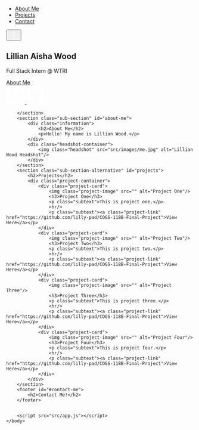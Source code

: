 <!DOCTYPE html>
<html lang="en">
    <head>
        <meta charset="UTF-8" />
        <link rel="stylesheet" href="src/styles.css" />
        <link rel="preconnect" href="https://fonts.googleapis.com">
        <link rel="preconnect" href="https://fonts.gstatic.com" crossorigin>
        <link href="https://fonts.googleapis.com/css2?family=Cabin:wght@400;500;600;700&display=swap" rel="stylesheet">
        <title>Portfolio</title>
    </head>
    <body>
        <section class="hero">
            <nav>
                <!-- <div>LOGO</div> -->
                <ul id="nav-list">
                    <li><a href="#about-me">About Me</a></li>
                    <li><a href="#projects">Projects</a></li>
                    <li><a href="#contact-me">Contact</a></li>
                </ul>
                <button class="hamburger" id="hamburger">
                   <a>
                    <svg width="24" height="24" xmlns="http://www.w3.org/2000/svg" fill="#ffffff" fill-rule="evenodd" clip-rule="evenodd"><path d="M12 16c1.656 0 3 1.344 3 3s-1.344 3-3 3-3-1.344-3-3 1.344-3 3-3zm0 1c1.104 0 2 .896 2 2s-.896 2-2 2-2-.896-2-2 .896-2 2-2zm0-8c1.656 0 3 1.344 3 3s-1.344 3-3 3-3-1.344-3-3 1.344-3 3-3zm0 1c1.104 0 2 .896 2 2s-.896 2-2 2-2-.896-2-2 .896-2 2-2zm0-8c1.656 0 3 1.344 3 3s-1.344 3-3 3-3-1.344-3-3 1.344-3 3-3zm0 1c1.104 0 2 .896 2 2s-.896 2-2 2-2-.896-2-2 .896-2 2-2z"/></svg>
                   </a>
                </button>
            </nav>
            <div class="hero-area">
                <div class="hero-text">
                    <h1>Lillian Aisha Wood</h1>
                    <p>Full Stack Intern @ WTRI</p>
                    <div class="button"><a href="#about-me">About Me</a></div>
                </div>
                <div class="socials">
                    <a href=https://www.linkedin.com/in/lillian-wood-b49ab3172?lipi=urn%3Ali%3Apage%3Ad_flagship3_profile_view_base_contact_details%3B1%2BaFARIxRd6hzckfHhKJlw%3D%3D" class="social">
                        <svg xmlns="http://www.w3.org/2000/svg" fill="#ffffff" width="50" height="50" viewBox="0 0 24 24"><path d="M19 0h-14c-2.761 0-5 2.239-5 5v14c0 2.761 2.239 5 5 5h14c2.762 0 5-2.239 5-5v-14c0-2.761-2.238-5-5-5zm-11 19h-3v-11h3v11zm-1.5-12.268c-.966 0-1.75-.79-1.75-1.764s.784-1.764 1.75-1.764 1.75.79 1.75 1.764-.783 1.764-1.75 1.764zm13.5 12.268h-3v-5.604c0-3.368-4-3.113-4 0v5.604h-3v-11h3v1.765c1.396-2.586 7-2.777 7 2.476v6.759z"/></svg>
                    </a>
                    <a href="https://github.com/lilly-pad" class="social">
                        <svg xmlns="http://www.w3.org/2000/svg" fill="#ffffff" width="50" height="50" viewBox="0 0 24 24"><path d="M12 0c-6.626 0-12 5.373-12 12 0 5.302 3.438 9.8 8.207 11.387.599.111.793-.261.793-.577v-2.234c-3.338.726-4.033-1.416-4.033-1.416-.546-1.387-1.333-1.756-1.333-1.756-1.089-.745.083-.729.083-.729 1.205.084 1.839 1.237 1.839 1.237 1.07 1.834 2.807 1.304 3.492.997.107-.775.418-1.305.762-1.604-2.665-.305-5.467-1.334-5.467-5.931 0-1.311.469-2.381 1.236-3.221-.124-.303-.535-1.524.117-3.176 0 0 1.008-.322 3.301 1.23.957-.266 1.983-.399 3.003-.404 1.02.005 2.047.138 3.006.404 2.291-1.552 3.297-1.23 3.297-1.23.653 1.653.242 2.874.118 3.176.77.84 1.235 1.911 1.235 3.221 0 4.609-2.807 5.624-5.479 5.921.43.372.823 1.102.823 2.222v3.293c0 .319.192.694.801.576 4.765-1.589 8.199-6.086 8.199-11.386 0-6.627-5.373-12-12-12z"/></svg>
                    </a>
                </div>
            </div>
            
        </section>
        <section class="sub-section" id="about-me">
            <div class="information">
                <h2>About Me</h2>
                <p>Hello! My name is Lillian Wood.</p>
            </div>
            <div class="headshot-container">
                <img class="headshot" src="src/images/me.jpg" alt="Lillian Wood Headshot"/>
            </div>
        </section>
        <section class="sub-section-alternative" id="projects">
            <h2>Projects</h2>
            <div class="project-container">
                <div class="project-card">
                    <img class="project-image" src="" alt="Project One"/>
                    <h3>Project One</h3>
                    <p class="subtext">This is project one.</p>
                    <hr/>
                    <p class="subtext"><a class="project-link" href="https://github.com/lilly-pad/COGS-118B-Final-Project">View Here</a></p>
                </div>
                <div class="project-card">
                    <img class="project-image" src="" alt="Project Two"/>
                    <h3>Project Two</h3>
                    <p class="subtext">This is project two.</p>
                    <hr/>
                    <p class="subtext"><a class="project-link" href="https://github.com/lilly-pad/COGS-118B-Final-Project">View Here</a></p>
                </div>
                <div class="project-card">
                    <img class="project-image" src="" alt="Project Three"/>
                    <h3>Project Three</h3>
                    <p class="subtext">This is project three.</p>
                    <hr/>
                    <p class="subtext"><a class="project-link" href="https://github.com/lilly-pad/COGS-118B-Final-Project">View Here</a></p>
                </div>
                <div class="project-card">
                    <img class="project-image" src="" alt="Project Four"/>
                    <h3>Project Four</h3>
                    <p class="subtext">This is project four.</p>
                    <hr/>
                    <p class="subtext"><a class="project-link" href="https://github.com/lilly-pad/COGS-118B-Final-Project">View Here</a></p>
                </div>
            </div>
        </section>
        <footer id="#contact-me">
            <h2>Contact Me!</h2>
        </footer>


        <script src="src/app.js"></script>
    </body>
</html>
